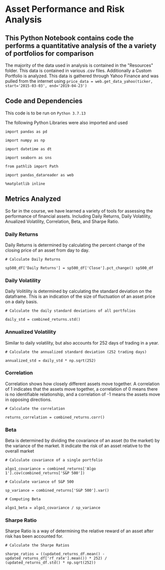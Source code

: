 # Asset Performance and Risk Analysis

## This Python Notebook contains code the performs a quantitative analysis of the a variety of portfolios for comparison
The majority of the data used in analysis is contained in the "Resources" folder. This data is contained in various .csv files. Additionally a Custom Portfolio is analyzed. This data is gathered through Yahoo Finance and was pulled from the internet using
`price_data = web.get_data_yahoo(ticker, start='2015-03-03', end='2019-04-23')`

## Code and Dependencies
This code is to be run on 
`Python 3.7.13`

The following Python Libraries were also imported and used

`import pandas as pd`

`import numpy as np`

`import datetime as dt`

`import seaborn as sns`

`from pathlib import Path`

`import pandas_datareader as web`

`%matplotlib inline`

## Metrics Analyzed
So far in the course, we have learned a variety of tools for assessing the performance of financial assets. Including Daily Returns, Daily Volatility, Anualized Volatility, Correlation, Beta, and Sharpe Ratio.

### Daily Returns
Daily Returns is determined by calculating the percent change of the closing price of an asset from day to day.

`# Calculate Daily Returns`

`sp500_df['Daily Returns'] = sp500_df['Close'].pct_change()
sp500_df`

### Daily Volatility
Daily Volitility is determined by calculating the standard deviation on the dataframe. This is an indication of the size of fluctuation of an asset price on a daily basis.

`# Calculate the daily standard deviations of all portfolios`

`daily_std = combined_returns.std()`

### Annualized Volatility
Similar to daily volatility, but also accounts for 252 days of trading in a year.

`# Calculate the annualized standard deviation (252 trading days)`

`annualized_std = daily_std * np.sqrt(252)`

### Correlation
Correlation shows how closely different assets move together. A correlation of 1 indicates that the assets move together, a correlation of 0 means there is no identifiable relationship, and a correlation of -1 means the assets move in opposing directions.

`# Calculate the correlation`

`returns_correlation = combined_returns.corr()`

### Beta
Beta is determined by dividing the covariance of an asset (to the market) by the variance of the market. It indicate the risk of an asset relative to the overall market

`# Calculate covariance of a single portfolio`

`algo1_covariance = combined_returns['Algo 1'].cov(combined_returns['S&P 500'])`

`# Calculate variance of S&P 500`

`sp_variance = combined_returns['S&P 500'].var()`

`# Computing Beta`

`algo1_beta = algo1_covariance / sp_variance`

### Sharpe Ratio
Sharpe Ratio is a way of determining the relative reward of an asset after risk has been accounted for.

`# Calculate the Sharpe Ratios`

`sharpe_ratios = ((updated_returns_df.mean() - updated_returns_df['rf_rate'].mean()) * 252) / (updated_returns_df.std() * np.sqrt(252))`